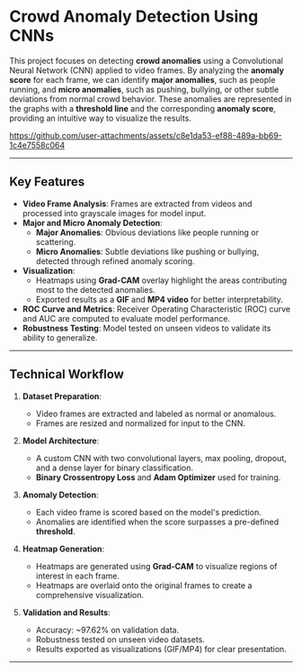 # Crowd Anomaly Detection Using CNNs

This project focuses on detecting **crowd anomalies** using a Convolutional Neural Network (CNN) applied to video frames. By analyzing the **anomaly score** for each frame, we can identify **major anomalies**, such as people running, and **micro anomalies**, such as pushing, bullying, or other subtle deviations from normal crowd behavior. These anomalies are represented in the graphs with a **threshold line** and the corresponding **anomaly score**, providing an intuitive way to visualize the results.

https://github.com/user-attachments/assets/c8e1da53-ef88-489a-bb69-1c4e7558c064

---

## Key Features

- **Video Frame Analysis**: Frames are extracted from videos and processed into grayscale images for model input.
- **Major and Micro Anomaly Detection**:
  - **Major Anomalies**: Obvious deviations like people running or scattering.
  - **Micro Anomalies**: Subtle deviations like pushing or bullying, detected through refined anomaly scoring.
- **Visualization**:
  - Heatmaps using **Grad-CAM** overlay highlight the areas contributing most to the detected anomalies.
  - Exported results as a **GIF** and **MP4 video** for better interpretability.
- **ROC Curve and Metrics**: Receiver Operating Characteristic (ROC) curve and AUC are computed to evaluate model performance.
- **Robustness Testing**: Model tested on unseen videos to validate its ability to generalize.

---

## Technical Workflow

1. **Dataset Preparation**:
   - Video frames are extracted and labeled as normal or anomalous.
   - Frames are resized and normalized for input to the CNN.

2. **Model Architecture**:
   - A custom CNN with two convolutional layers, max pooling, dropout, and a dense layer for binary classification.
   - **Binary Crossentropy Loss** and **Adam Optimizer** used for training.

3. **Anomaly Detection**:
   - Each video frame is scored based on the model's prediction.
   - Anomalies are identified when the score surpasses a pre-defined **threshold**.

4. **Heatmap Generation**:
   - Heatmaps are generated using **Grad-CAM** to visualize regions of interest in each frame.
   - Heatmaps are overlaid onto the original frames to create a comprehensive visualization.

5. **Validation and Results**:
   - Accuracy: ~97.62% on validation data.
   - Robustness tested on unseen video datasets.
   - Results exported as visualizations (GIF/MP4) for clear presentation.

---
